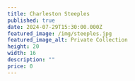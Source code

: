 ```yaml
---
title: Charleston Steeples
published: true
date: 2024-07-29T15:30:00.000Z
featured_image: /img/steeples.jpg
featured_image_alt: Private Collection
height: 20
width: 16
description: ""
price: 0
---
```

